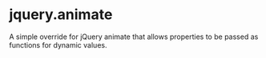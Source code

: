 # jquery.animate
A simple override for jQuery animate that allows properties to be passed as functions for dynamic values.
